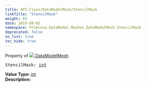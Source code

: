 ```yaml
---
title: API:Class/DataModelMesh/StencilMask
linkTitle: "StencilMask"
weight: 83
date: 2019-08-02
namespace: Primrose.DataModel.Meshes.DataModelMesh.StencilMask
deprecated: false
no_list: true
toc_hide: true
---
```

Property of <a href="/docs/api-reference/Class/DataModelMesh"><img src="/icons/silk/mesh.png"/>&nbsp;DataModelMesh</a>
<pre class="method-declaration">
StencilMask: <a class="type" href="/docs/api-reference/System/Primitives#int32">int</a></pre>
<b>Value Type: </b>
<a class="type" href="/docs/api-reference/System/Primitives#int32">int</a>
<br/>
<b>Description: </b>